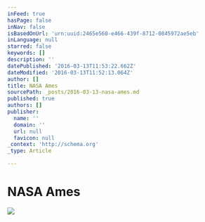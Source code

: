 ```yaml
---
inFeed: true
hasPage: false
inNav: false
isBasedOnUrl: 'urn:uuid:2465e560-e466-439f-8712-0845972ae5eb'
inLanguage: null
starred: false
keywords: []
description: ''
datePublished: '2016-03-13T11:53:22.662Z'
dateModified: '2016-03-13T11:52:13.064Z'
author: []
title: NASA Ames
sourcePath: _posts/2016-03-13-nasa-ames.md
published: true
authors: []
publisher:
  name: ''
  domain: ''
  url: null
  favicon: null
_context: 'http://schema.org'
_type: Article

---
```

# NASA Ames
![](https://the-grid-user-content.s3-us-west-2.amazonaws.com/b3a8b454-84cc-4086-afc4-530be8bb59c1.png)